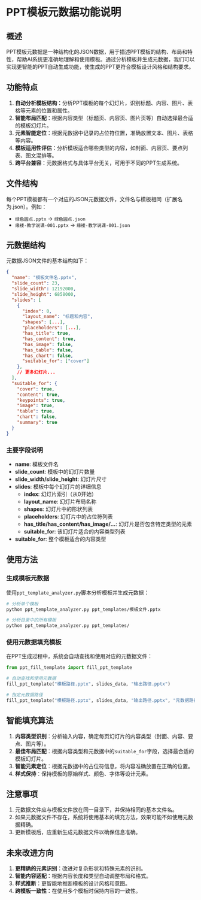 # PPT模板元数据功能说明

## 概述

PPT模板元数据是一种结构化的JSON数据，用于描述PPT模板的结构、布局和特性，帮助AI系统更准确地理解和使用模板。通过分析模板并生成元数据，我们可以实现更智能的PPT自动生成功能，使生成的PPT更符合模板设计风格和结构要求。

## 功能特点

1. **自动分析模板结构**：分析PPT模板的每个幻灯片，识别标题、内容、图片、表格等元素的位置和属性。
2. **智能布局匹配**：根据内容类型（标题页、内容页、图片页等）自动选择最合适的模板幻灯片。
3. **元素智能定位**：根据元数据中记录的占位符位置，准确放置文本、图片、表格等内容。
4. **模板适用性评估**：分析模板适合哪些类型的内容，如封面、内容页、要点列表、图文混排等。
5. **跨平台兼容**：元数据格式与具体平台无关，可用于不同的PPT生成系统。

## 文件结构

每个PPT模板都有一个对应的JSON元数据文件，文件名与模板相同（扩展名为.json）。例如：
- `绿色圆点.pptx` → `绿色圆点.json`
- `缘褛-教学说课-001.pptx` → `缘褛-教学说课-001.json`

## 元数据结构

元数据JSON文件的基本结构如下：

```json
{
  "name": "模板文件名.pptx",
  "slide_count": 23,
  "slide_width": 12192000,
  "slide_height": 6858000,
  "slides": [
    {
      "index": 0,
      "layout_name": "标题和内容",
      "shapes": [...],
      "placeholders": [...],
      "has_title": true,
      "has_content": true,
      "has_image": false,
      "has_table": false,
      "has_chart": false,
      "suitable_for": ["cover"]
    },
    // 更多幻灯片...
  ],
  "suitable_for": {
    "cover": true,
    "content": true,
    "keypoints": true,
    "image": true,
    "table": true,
    "chart": false,
    "summary": true
  }
}
```

### 主要字段说明

- **name**: 模板文件名
- **slide_count**: 模板中的幻灯片数量
- **slide_width/slide_height**: 幻灯片尺寸
- **slides**: 模板中每个幻灯片的详细信息
  - **index**: 幻灯片索引（从0开始）
  - **layout_name**: 幻灯片布局名称
  - **shapes**: 幻灯片中的形状列表
  - **placeholders**: 幻灯片中的占位符列表
  - **has_title/has_content/has_image/...**: 幻灯片是否包含特定类型的元素
  - **suitable_for**: 该幻灯片适合的内容类型列表
- **suitable_for**: 整个模板适合的内容类型

## 使用方法

### 生成模板元数据

使用`ppt_template_analyzer.py`脚本分析模板并生成元数据：

```bash
# 分析单个模板
python ppt_template_analyzer.py ppt_templates/模板文件.pptx

# 分析目录中的所有模板
python ppt_template_analyzer.py ppt_templates/
```

### 使用元数据填充模板

在PPT生成过程中，系统会自动查找和使用对应的元数据文件：

```python
from ppt_fill_template import fill_ppt_template

# 自动查找和使用元数据
fill_ppt_template("模板路径.pptx", slides_data, "输出路径.pptx")

# 指定元数据路径
fill_ppt_template("模板路径.pptx", slides_data, "输出路径.pptx", "元数据路径.json")
```

## 智能填充算法

1. **内容类型识别**：分析输入内容，确定每页幻灯片的内容类型（封面、内容、要点、图片等）。
2. **最佳布局匹配**：根据内容类型和元数据中的`suitable_for`字段，选择最合适的模板幻灯片。
3. **智能元素定位**：根据元数据中的占位符信息，将内容准确放置在正确的位置。
4. **样式保持**：保持模板的原始样式、颜色、字体等设计元素。

## 注意事项

1. 元数据文件应与模板文件放在同一目录下，并保持相同的基本文件名。
2. 如果元数据文件不存在，系统将使用基本的填充方法，效果可能不如使用元数据精确。
3. 更新模板后，应重新生成元数据文件以确保信息准确。

## 未来改进方向

1. **更精确的元素识别**：改进对复杂形状和特殊元素的识别。
2. **智能内容适配**：根据内容长度和类型自动调整布局和格式。
3. **样式推断**：更智能地推断模板的设计风格和意图。
4. **跨模板一致性**：在使用多个模板时保持内容的一致性。 
